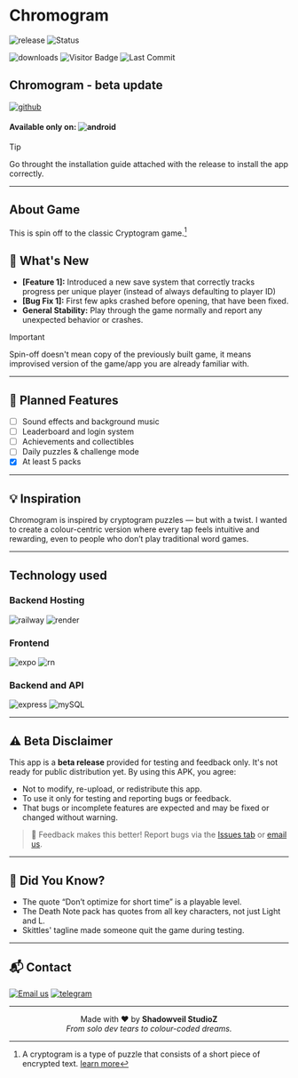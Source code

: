 # Chromogram

![release](https://img.shields.io/badge/release-v1.0.0--beta-orange?style=flat-square)
![Status](https://img.shields.io/badge/status-Alpha-orange?style=flat-square)


![downloads](https://img.shields.io/badge/downloads-4-brightgreen?style=flat)
![Visitor Badge](https://visitor-badge.laobi.icu/badge?page_id=Satviky.Chromogram&left_color=gray&right_color=slateblue)
![Last Commit](https://img.shields.io/github/last-commit/Satviky/Chromogram?style=flat&color=blueviolet)



## Chromogram - beta update
[![github](https://img.shields.io/badge/GET%20IT%20ON%20GitHub-black?style=for-the-badge&logo=github)](https://github.com/Satviky/Chromogram/releases)


#### Available only on: ![android](https://img.shields.io/badge/Android-0022dd?style=for-the-badge&logo=android&logoColor=white)

>[!tip]
>Go throught the installation guide attached with the release to install the app correctly.

---
## About Game
This is spin off to the classic Cryptogram game.[^1]
## 🎯 What's New
* **[Feature 1]:** Introduced a new save system that correctly tracks progress per unique player (instead of always defaulting to player ID)
* **[Bug Fix 1]:** First few apks crashed before opening, that have been fixed.
* **General Stability:** Play through the game normally and report any unexpected behavior or crashes.

>[!important]
>Spin-off doesn't mean copy of the previously built game, it means improvised version of the game/app you are already familiar with.

---

## 🔮 Planned Features
- [ ] Sound effects and background music
- [ ] Leaderboard and login system
- [ ] Achievements and collectibles
- [ ] Daily puzzles & challenge mode
- [x] At least 5 packs

---

## 💡 Inspiration
Chromogram is inspired by cryptogram puzzles — but with a twist. I wanted to create a colour-centric version where every tap feels intuitive and rewarding, even to people who don’t play traditional word games.

---

## Technology used
### Backend Hosting
![railway](https://img.shields.io/badge/Railway-131415?style=for-the-badge&logo=railway&logoColor=white)
![render](https://img.shields.io/badge/Render-46E3B7?style=for-the-badge&logo=render&logoColor=white)

### Frontend
![expo](https://img.shields.io/badge/Expo-1B1F23?style=for-the-badge&logo=expo&logoColor=white)
![rn](https://img.shields.io/badge/React_Native-20232A?style=for-the-badge&logo=react&logoColor=61DAFB)

### Backend and API
![express](https://img.shields.io/badge/Express%20js-000000?style=for-the-badge&logo=express&logoColor=white)
![mySQL](https://img.shields.io/badge/MySQL-005C84?style=for-the-badge&logo=mysql&logoColor=white)

---
## ⚠️ Beta Disclaimer

This app is a **beta release** provided for testing and feedback only. It's not ready for public distribution yet. By using this APK, you agree:

- Not to modify, re-upload, or redistribute this app.
- To use it only for testing and reporting bugs or feedback.
- That bugs or incomplete features are expected and may be fixed or changed without warning.

> 💬 Feedback makes this better! Report bugs via the [Issues tab](https://github.com/Satviky/Chromogram/issues) or [email us](mailto:it10800222125@gmail.com).

---

## 🥚 Did You Know?
- The quote “Don’t optimize for short time” is a playable level.
- The Death Note pack has quotes from all key characters, not just Light and L.
- Skittles' tagline made someone quit the game during testing.

---

## 📬 Contact
[![Email us](https://img.shields.io/badge/Gmail-D14836?style=plastic&logo=gmail&logoColor=white)](mailto:it10800222125@gmail.com)
[![telegram](https://img.shields.io/badge/Telegram-2CA5E0?style=plastic&logo=telegram&logoColor=white)](https://t.me/shadowveil_studioz)

<!--[![Discussions](https://img.shields.io/badge/Feedback-GitHub_Discussions-6e44ff?style=plastic&logo=github)](https://github.com/Satviky/Chromogram/discussions)-->


---

<p align="center">
  Made with ❤️ by <strong>Shadowveil StudioZ</strong><br/>
  <em>From solo dev tears to colour-coded dreams.</em>
</p>



[^1]: A cryptogram is a type of puzzle that consists of a short piece of encrypted text. [learn more](https://en.wikipedia.org/wiki/Cryptogram)
